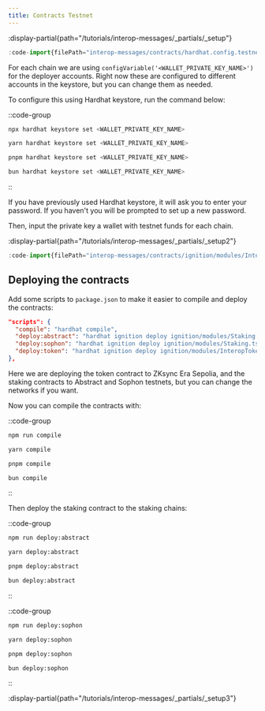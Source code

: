```yaml
---
title: Contracts Testnet
---
```


:display-partial{path="/tutorials/interop-messages/_partials/_setup"}

```ts [hardhat.config.ts]
:code-import{filePath="interop-messages/contracts/hardhat.config.testnet.ts"}
```

For each chain we are using `configVariable('<WALLET_PRIVATE_KEY_NAME>')` for the deployer accounts.
Right now these are configured to different accounts in the keystore, but you can change them as needed.

To configure this using Hardhat keystore,
run the command below:

::code-group

```bash [npm]
npx hardhat keystore set <WALLET_PRIVATE_KEY_NAME>
```

```bash [yarn]
yarn hardhat keystore set <WALLET_PRIVATE_KEY_NAME>
```

```bash [pnpm]
pnpm hardhat keystore set <WALLET_PRIVATE_KEY_NAME>
```

```bash [bun]
bun hardhat keystore set <WALLET_PRIVATE_KEY_NAME>
```

::

If you have previously used Hardhat keystore, it will ask you to enter your password.
If you haven't you will be prompted to set up a new password.

Then, input the private key a wallet with testnet funds for each chain.

:display-partial{path="/tutorials/interop-messages/_partials/_setup2"}

```ts [ignition/modules/InteropToken.ts]
:code-import{filePath="interop-messages/contracts/ignition/modules/InteropTokenTestnet.ts"}
```

## Deploying the contracts

Add some scripts to `package.json` to make it easier to compile and deploy the contracts:

```json [package.json]
"scripts": {
  "compile": "hardhat compile",
  "deploy:abstract": "hardhat ignition deploy ignition/modules/Staking.ts --network abstract",
  "deploy:sophon": "hardhat ignition deploy ignition/modules/Staking.ts --network sophon",
  "deploy:token": "hardhat ignition deploy ignition/modules/InteropToken.ts --network era"
},
```

Here we are deploying the token contract to ZKsync Era Sepolia, and the staking contracts to Abstract and Sophon testnets,
but you can change the networks if you want.

Now you can compile the contracts with:

::code-group

```bash [npm]
npm run compile
```

```bash [yarn]
yarn compile
```

```bash [pnpm]
pnpm compile
```

```bash [bun]
bun compile
```

::

Then deploy the staking contract to the staking chains:

::code-group

```bash [npm]
npm run deploy:abstract
```

```bash [yarn]
yarn deploy:abstract
```

```bash [pnpm]
pnpm deploy:abstract
```

```bash [bun]
bun deploy:abstract
```

::

::code-group

```bash [npm]
npm run deploy:sophon
```

```bash [yarn]
yarn deploy:sophon
```

```bash [pnpm]
pnpm deploy:sophon
```

```bash [bun]
bun deploy:sophon
```

::

:display-partial{path="/tutorials/interop-messages/_partials/_setup3"}
